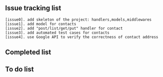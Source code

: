 ## Issue tracking list
    [issue0]. add skeleton of the project: handlers,models,middlewares  
    [issue1]. add model for contacts  
    [issue2]. add "post/list/get/put" handler for contact  
    [issue3]. add automated test cases for contacts 
    [issue4]. use Google API to verify the correctness of contact address
## Completed list  


    
## To do list  



  
